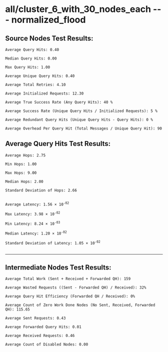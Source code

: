 # all/cluster_6_with_30_nodes_each --- normalized_flood
## Source Nodes Test Results:
	Average Query Hits: 0.40

	Median Query Hits: 0.00

	Max Query Hits: 1.00

	Average Unique Query Hits: 0.40

	Average Total Retries: 4.10

	Average Initialized Requests: 12.30

	Average True Success Rate (Any Query Hits): 40 %

	Average Success Rate (Unique Query Hits / Initialized Requests): 5 %

	Average Redundant Query Hits (Unique Query Hits - Query Hits): 0 %

	Average Overhead Per Query Hit (Total Messages / Unique Query Hit): 90



## Average Query Hits Test Results:
<pre><code>Average Hops: 2.75

Min Hops: 1.00

Max Hops: 9.00

Median Hops: 2.00

Standard Deviation of Hops: 2.66


Average Latency: 1.56 × 10<sup>-02</sup>

Max Latency: 3.98 × 10<sup>-02</sup>

Min Latency: 8.24 × 10<sup>-03</sup>

Median Latency: 1.20 × 10<sup>-02</sup>

Standard Deviation of Latency: 1.05 × 10<sup>-02</sup>

</code></pre>

---------------------------------------------
## Intermediate Nodes Test Results:

	Average Total Work (Sent + Received + Forwarded QH): 159

	Average Wasted Requests ((Sent - Forwarded QH) / Received): 32%

	Average Query Hit Efficiency (Forwarded QH / Received): 0%

	Average Count of Zero Work Done Nodes (No Sent, Received, Forwarded QH): 115.65

	Average Sent Requests: 0.43

	Average Forwarded Query Hits: 0.01

	Average Received Requests: 0.46

	Average Count of Disabled Nodes: 0.00

